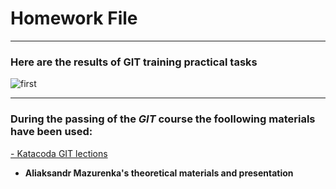 # Homework File
---
### Here are the results of GIT training practical tasks

![first](https://github.com/MNT-Lab/git-module212/blob/hsurnovich/screenshots/1.png "First scenario")

---

### During the passing of the _**GIT**_ course the foollowing materials have been used:

[- Katacoda GIT lections](https://www.katacoda.com/courses/git)

- **Aliaksandr Mazurenka's theoretical materials and presentation**

